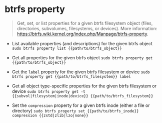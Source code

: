 # btrfs property
> Get, set, or list properties for a given btrfs filesystem object (files, directories, subvolumes, filesystems, or devices).
> More information: <https://btrfs.wiki.kernel.org/index.php/Manpage/btrfs-property>.

- List available properties (and descriptions) for the given btrfs object
`sudo btrfs property list {{path/to/btrfs_object}}`

- Get all properties for the given btrfs object
`sudo btrfs property get {{path/to/btrfs_object}}`

- Get the `label` property for the given btrfs filesystem or device
`sudo btrfs property get {{path/to/btrfs_filesystem}} label`

- Get all object type-specific properties for the given btrfs filesystem or device
`sudo btrfs property get -t {{subvol|filesystem|inode|device}} {{path/to/btrfs_filesystem}}`

- Set the `compression` property for a given btrfs inode (either a file or directory)
`sudo btrfs property set {{path/to/btrfs_inode}} compression {{zstd|zlib|lzo|none}}`
